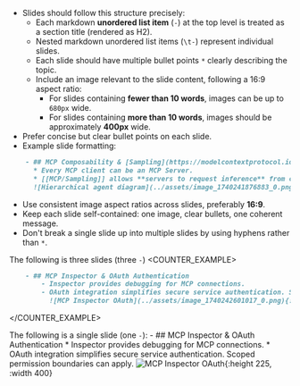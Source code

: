 - Slides should follow this structure precisely:
	- Each markdown **unordered list item** (`-`) at the top level is treated as a section title (rendered as H2).
	- Nested markdown unordered list items (`\t-`) represent individual slides. 
	- Each slide should have multiple bullet points `*` clearly describing the topic.
	- Include an image relevant to the slide content, following a 16:9 aspect ratio:
		- For slides containing **fewer than 10 words**, images can be up to `680px` wide.
		- For slides containing **more than 10 words**, images should be approximately **400px** wide.
- Prefer concise but clear bullet points on each slide. 
- Example slide formatting:

~~~markdown
	- ## MCP Composability & [Sampling](https://modelcontextprotocol.io/docs/concepts/sampling)
	  * Every MCP client can be an MCP Server.
	  * [[MCP/Sampling]] allows **servers to request inference** from clients, ensuring **control of privacy and cost**.
	  ![Hierarchical agent diagram](../assets/image_1740241876883_0.png){:height 225, :width 400}
~~~

- Use consistent image aspect ratios across slides, preferably **16:9**.
- Keep each slide self-contained: one image, clear bullets, one coherent message.
- Don't break a single slide up into multiple slides by using hyphens rather than `*`. 

The following is three slides (three `-`)
<COUNTER_EXAMPLE>
```markdown
	- ## MCP Inspector & OAuth Authentication
		- Inspector provides debugging for MCP connections.
		- OAuth integration simplifies secure service authentication. Scoped permission boundaries can apply.
		  ![MCP Inspector OAuth](../assets/image_1740242601017_0.png){:height 225, :width 400}
```
</COUNTER_EXAMPLE>

The following is a single slide (one `-`):
<EXAMPLE>
	- ## MCP Inspector & OAuth Authentication
	  * Inspector provides debugging for MCP connections.
	  * OAuth integration simplifies secure service authentication. Scoped permission boundaries can apply.
	  ![MCP Inspector OAuth](../assets/image_1740242601017_0.png){:height 225, :width 400}
</EXAMPLE>
